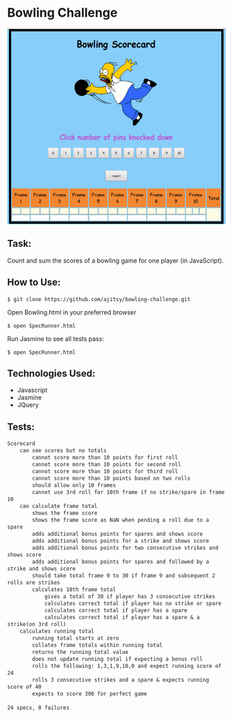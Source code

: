 
Bowling Challenge
=================

![alt text](https://github.com/ajitsy/bowling-challenge/blob/master/images/screenshot.png)

Task:
-------
Count and sum the scores of a bowling game for one player (in JavaScript).

How to Use:
-------

```
$ git clone https://github.com/ajitsy/bowling-challenge.git
```

Open Bowling.html in your preferred browser

```
$ open SpecRunner.html
```

Run Jasmine to see all tests pass:

```
$ open SpecRunner.html
```

Technologies Used:
-------
* Javascript
* Jasmine
* JQuery

Tests:
-------

```
Scorecard
    can see scores but no totals
        cannot score more than 10 points for first roll
        cannot score more than 10 points for second roll
        cannot score more than 10 points for third roll
        cannot score more than 10 points based on two rolls
        should allow only 10 frames
        cannot use 3rd roll for 10th frame if no strike/spare in frame 10
    can calculate frame total
        shows the frame score
        shows the frame score as NaN when pending a roll due to a spare
        adds additional bonus points for spares and shows score
        adds additional bonus points for a strike and shows score
        adds additional bonus points for two consecutive strikes and shows score
        adds additional bonus points for spares and followed by a strike and shows score
        should take total frame 9 to 30 if frame 9 and subsequent 2 rolls are strikes
        calculates 10th frame total
            gives a total of 30 if player has 3 consecutive strikes
            calculates correct total if player has no strike or spare
            calculates correct total if player has a spare
            calculates correct total if player has a spare & a strike(on 3rd roll)
    calculates running total
        running total starts at zero
        collates frame totals within running total
        returns the running total value
        does not update running total if expecting a bonus roll
        rolls the following: 1,3,1,9,10,0 and expect running score of 24
        rolls 3 consecutive strikes and a spare & expects running score of 40
        expects to score 300 for perfect game

24 specs, 0 failures
```
